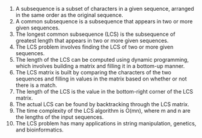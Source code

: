 

1. A subsequence is a subset of characters in a given sequence, arranged in the same order as the original sequence.
2. A common subsequence is a subsequence that appears in two or more given sequences.
3. The longest common subsequence (LCS) is the subsequence of greatest length that appears in two or more given sequences.
4. The LCS problem involves finding the LCS of two or more given sequences.
5. The length of the LCS can be computed using dynamic programming, which involves building a matrix and filling it in a bottom-up manner.
6. The LCS matrix is built by comparing the characters of the two sequences and filling in values in the matrix based on whether or not there is a match.
7. The length of the LCS is the value in the bottom-right corner of the LCS matrix.
8. The actual LCS can be found by backtracking through the LCS matrix.
9. The time complexity of the LCS algorithm is O(mn), where m and n are the lengths of the input sequences.
10. The LCS problem has many applications in string manipulation, genetics, and bioinformatics.